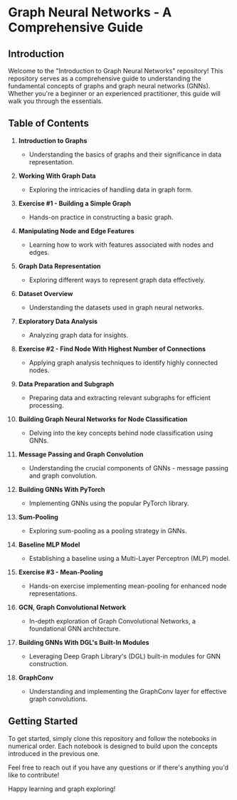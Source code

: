 # Graph Neural Networks - A Comprehensive Guide

## Introduction
Welcome to the "Introduction to Graph Neural Networks" repository! This repository serves as a comprehensive guide to understanding the fundamental concepts of graphs and graph neural networks (GNNs). Whether you're a beginner or an experienced practitioner, this guide will walk you through the essentials.

## Table of Contents
1. **Introduction to Graphs**
   - Understanding the basics of graphs and their significance in data representation.

2. **Working With Graph Data**
   - Exploring the intricacies of handling data in graph form.

3. **Exercise #1 - Building a Simple Graph**
   - Hands-on practice in constructing a basic graph.

4. **Manipulating Node and Edge Features**
   - Learning how to work with features associated with nodes and edges.

5. **Graph Data Representation**
   - Exploring different ways to represent graph data effectively.

6. **Dataset Overview**
   - Understanding the datasets used in graph neural networks.

7. **Exploratory Data Analysis**
   - Analyzing graph data for insights.

8. **Exercise #2 - Find Node With Highest Number of Connections**
   - Applying graph analysis techniques to identify highly connected nodes.

9. **Data Preparation and Subgraph**
   - Preparing data and extracting relevant subgraphs for efficient processing.

10. **Building Graph Neural Networks for Node Classification**
    - Delving into the key concepts behind node classification using GNNs.

11. **Message Passing and Graph Convolution**
    - Understanding the crucial components of GNNs - message passing and graph convolution.

12. **Building GNNs With PyTorch**
    - Implementing GNNs using the popular PyTorch library.

13. **Sum-Pooling**
    - Exploring sum-pooling as a pooling strategy in GNNs.

14. **Baseline MLP Model**
    - Establishing a baseline using a Multi-Layer Perceptron (MLP) model.

15. **Exercise #3 - Mean-Pooling**
    - Hands-on exercise implementing mean-pooling for enhanced node representations.

16. **GCN, Graph Convolutional Network**
    - In-depth exploration of Graph Convolutional Networks, a foundational GNN architecture.

17. **Building GNNs With DGL's Built-In Modules**
    - Leveraging Deep Graph Library's (DGL) built-in modules for GNN construction.

18. **GraphConv**
    - Understanding and implementing the GraphConv layer for effective graph convolutions.

## Getting Started
To get started, simply clone this repository and follow the notebooks in numerical order. Each notebook is designed to build upon the concepts introduced in the previous one.

Feel free to reach out if you have any questions or if there's anything you'd like to contribute!

Happy learning and graph exploring!
